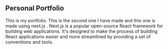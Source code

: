 ## Personal Portfolio
 
This is my portfolio. This is the second one I have made and this one is made using next.js . 
Next.js is a popular open-source React framework for building web applications. It's designed to make the process of building React applications easier and more streamlined by providing a set of conventions and tools. 